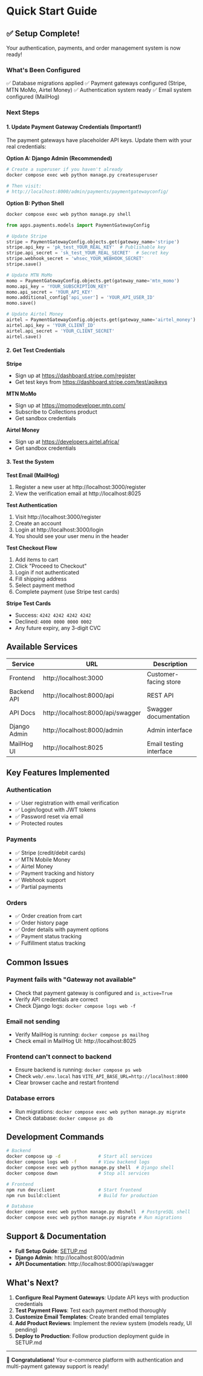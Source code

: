 # Quick Start Guide

## ✅ Setup Complete!

Your authentication, payments, and order management system is now ready!

### What's Been Configured

✅ Database migrations applied
✅ Payment gateways configured (Stripe, MTN MoMo, Airtel Money)
✅ Authentication system ready
✅ Email system configured (MailHog)

### Next Steps

#### 1. Update Payment Gateway Credentials (Important!)

The payment gateways have placeholder API keys. Update them with your real credentials:

**Option A: Django Admin (Recommended)**

```bash
# Create a superuser if you haven't already
docker compose exec web python manage.py createsuperuser

# Then visit:
# http://localhost:8000/admin/payments/paymentgatewayconfig/
```

**Option B: Python Shell**

```bash
docker compose exec web python manage.py shell
```

```python
from apps.payments.models import PaymentGatewayConfig

# Update Stripe
stripe = PaymentGatewayConfig.objects.get(gateway_name='stripe')
stripe.api_key = 'pk_test_YOUR_REAL_KEY'  # Publishable key
stripe.api_secret = 'sk_test_YOUR_REAL_SECRET'  # Secret key
stripe.webhook_secret = 'whsec_YOUR_WEBHOOK_SECRET'
stripe.save()

# Update MTN MoMo
momo = PaymentGatewayConfig.objects.get(gateway_name='mtn_momo')
momo.api_key = 'YOUR_SUBSCRIPTION_KEY'
momo.api_secret = 'YOUR_API_KEY'
momo.additional_config['api_user'] = 'YOUR_API_USER_ID'
momo.save()

# Update Airtel Money
airtel = PaymentGatewayConfig.objects.get(gateway_name='airtel_money')
airtel.api_key = 'YOUR_CLIENT_ID'
airtel.api_secret = 'YOUR_CLIENT_SECRET'
airtel.save()
```

#### 2. Get Test Credentials

**Stripe**
- Sign up at https://dashboard.stripe.com/register
- Get test keys from https://dashboard.stripe.com/test/apikeys

**MTN MoMo**
- Sign up at https://momodeveloper.mtn.com/
- Subscribe to Collections product
- Get sandbox credentials

**Airtel Money**
- Sign up at https://developers.airtel.africa/
- Get sandbox credentials

#### 3. Test the System

**Test Email (MailHog)**
1. Register a new user at http://localhost:3000/register
2. View the verification email at http://localhost:8025

**Test Authentication**
1. Visit http://localhost:3000/register
2. Create an account
3. Login at http://localhost:3000/login
4. You should see your user menu in the header

**Test Checkout Flow**
1. Add items to cart
2. Click "Proceed to Checkout"
3. Login if not authenticated
4. Fill shipping address
5. Select payment method
6. Complete payment (use Stripe test cards)

**Stripe Test Cards**
- Success: `4242 4242 4242 4242`
- Declined: `4000 0000 0000 0002`
- Any future expiry, any 3-digit CVC

## Available Services

| Service | URL | Description |
|---------|-----|-------------|
| Frontend | http://localhost:3000 | Customer-facing store |
| Backend API | http://localhost:8000/api | REST API |
| API Docs | http://localhost:8000/api/swagger | Swagger documentation |
| Django Admin | http://localhost:8000/admin | Admin interface |
| MailHog UI | http://localhost:8025 | Email testing interface |

## Key Features Implemented

### Authentication
- ✅ User registration with email verification
- ✅ Login/logout with JWT tokens
- ✅ Password reset via email
- ✅ Protected routes

### Payments
- ✅ Stripe (credit/debit cards)
- ✅ MTN Mobile Money
- ✅ Airtel Money
- ✅ Payment tracking and history
- ✅ Webhook support
- ✅ Partial payments

### Orders
- ✅ Order creation from cart
- ✅ Order history page
- ✅ Order details with payment options
- ✅ Payment status tracking
- ✅ Fulfillment status tracking

## Common Issues

### Payment fails with "Gateway not available"
- Check that payment gateway is configured and `is_active=True`
- Verify API credentials are correct
- Check Django logs: `docker compose logs web -f`

### Email not sending
- Verify MailHog is running: `docker compose ps mailhog`
- Check email in MailHog UI: http://localhost:8025

### Frontend can't connect to backend
- Ensure backend is running: `docker compose ps web`
- Check `web/.env.local` has `VITE_API_BASE_URL=http://localhost:8000`
- Clear browser cache and restart frontend

### Database errors
- Run migrations: `docker compose exec web python manage.py migrate`
- Check database: `docker compose ps db`

## Development Commands

```bash
# Backend
docker compose up -d              # Start all services
docker compose logs web -f        # View backend logs
docker compose exec web python manage.py shell  # Django shell
docker compose down               # Stop all services

# Frontend
npm run dev:client                # Start frontend
npm run build:client              # Build for production

# Database
docker compose exec web python manage.py dbshell  # PostgreSQL shell
docker compose exec web python manage.py migrate # Run migrations
```

## Support & Documentation

- **Full Setup Guide**: [SETUP.md](./SETUP.md)
- **Django Admin**: http://localhost:8000/admin
- **API Documentation**: http://localhost:8000/api/swagger

## What's Next?

1. **Configure Real Payment Gateways**: Update API keys with production credentials
2. **Test Payment Flows**: Test each payment method thoroughly
3. **Customize Email Templates**: Create branded email templates
4. **Add Product Reviews**: Implement the review system (models ready, UI pending)
5. **Deploy to Production**: Follow production deployment guide in SETUP.md

---

🎉 **Congratulations!** Your e-commerce platform with authentication and multi-payment gateway support is ready!
